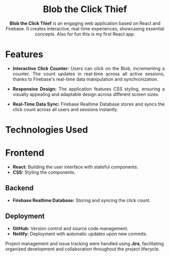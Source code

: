 <div align="center">

# Blob the Click Thief


**Blob the Click Thief** is an engaging web application based on React and Firebase. It creates interactive, real-time experiences, showcasing essential concepts. Also for fun this is my first React app.

</div>

# Features

<div align="justify">

- **Interactive Click Counter:** Users can click on the Blob, incrementing a counter. The count updates in real-time across all active sessions, thanks to Firebase's real-time data manipulation and synchronization.

- **Responsive Design:** The application features CSS styling, ensuring a visually appealing and adaptable design across different screen sizes.

- **Real-Time Data Sync:** Firebase Realtime Database stores and syncs the click count across all users and sessions instantly.

</div>

# Technologies Used

# Frontend

- **React:** Building the user interface with stateful components.
- **CSS:** Styling the components.

## Backend

- **Firebase Realtime Database:** Storing and syncing the click count.

## Deployment

- **GitHub:** Version control and source code management.
- **Netlify:** Deployment with automatic updates upon new commits.

Project management and issue tracking were handled using **Jira**, facilitating organized development and collaboration throughout the project lifecycle.